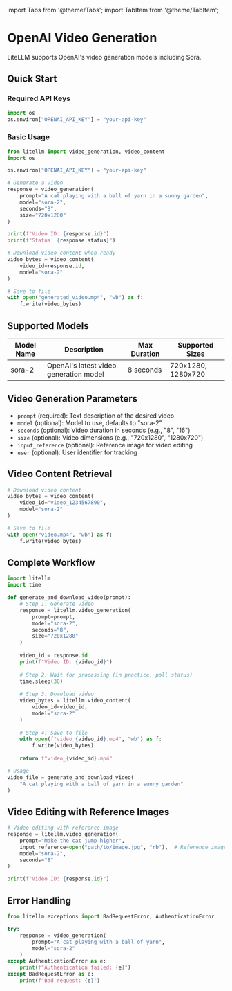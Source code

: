 import Tabs from '@theme/Tabs';
import TabItem from '@theme/TabItem';

# OpenAI Video Generation

LiteLLM supports OpenAI's video generation models including Sora.

## Quick Start

### Required API Keys

```python
import os 
os.environ["OPENAI_API_KEY"] = "your-api-key"
```

### Basic Usage

```python
from litellm import video_generation, video_content
import os

os.environ["OPENAI_API_KEY"] = "your-api-key"

# Generate a video
response = video_generation(
    prompt="A cat playing with a ball of yarn in a sunny garden",
    model="sora-2",
    seconds="8",
    size="720x1280"
)

print(f"Video ID: {response.id}")
print(f"Status: {response.status}")

# Download video content when ready
video_bytes = video_content(
    video_id=response.id,
    model="sora-2"
)

# Save to file
with open("generated_video.mp4", "wb") as f:
    f.write(video_bytes)
```

## Supported Models

| Model Name | Description | Max Duration | Supported Sizes |
|------------|-------------|--------------|-----------------|
| sora-2 | OpenAI's latest video generation model | 8 seconds | 720x1280, 1280x720 |

## Video Generation Parameters

- `prompt` (required): Text description of the desired video
- `model` (optional): Model to use, defaults to "sora-2"
- `seconds` (optional): Video duration in seconds (e.g., "8", "16")
- `size` (optional): Video dimensions (e.g., "720x1280", "1280x720")
- `input_reference` (optional): Reference image for video editing
- `user` (optional): User identifier for tracking

## Video Content Retrieval

```python
# Download video content
video_bytes = video_content(
    video_id="video_1234567890",
    model="sora-2"
)

# Save to file
with open("video.mp4", "wb") as f:
    f.write(video_bytes)
```

## Complete Workflow

```python
import litellm
import time

def generate_and_download_video(prompt):
    # Step 1: Generate video
    response = litellm.video_generation(
        prompt=prompt,
        model="sora-2",
        seconds="8",
        size="720x1280"
    )
    
    video_id = response.id
    print(f"Video ID: {video_id}")
    
    # Step 2: Wait for processing (in practice, poll status)
    time.sleep(30)
    
    # Step 3: Download video
    video_bytes = litellm.video_content(
        video_id=video_id,
        model="sora-2"
    )
    
    # Step 4: Save to file
    with open(f"video_{video_id}.mp4", "wb") as f:
        f.write(video_bytes)
    
    return f"video_{video_id}.mp4"

# Usage
video_file = generate_and_download_video(
    "A cat playing with a ball of yarn in a sunny garden"
)
```

## Video Editing with Reference Images

```python
# Video editing with reference image
response = litellm.video_generation(
    prompt="Make the cat jump higher",
    input_reference=open("path/to/image.jpg", "rb"),  # Reference image
    model="sora-2",
    seconds="8"
)

print(f"Video ID: {response.id}")
```

## Error Handling

```python
from litellm.exceptions import BadRequestError, AuthenticationError

try:
    response = video_generation(
        prompt="A cat playing with a ball of yarn",
        model="sora-2"
    )
except AuthenticationError as e:
    print(f"Authentication failed: {e}")
except BadRequestError as e:
    print(f"Bad request: {e}")
```
